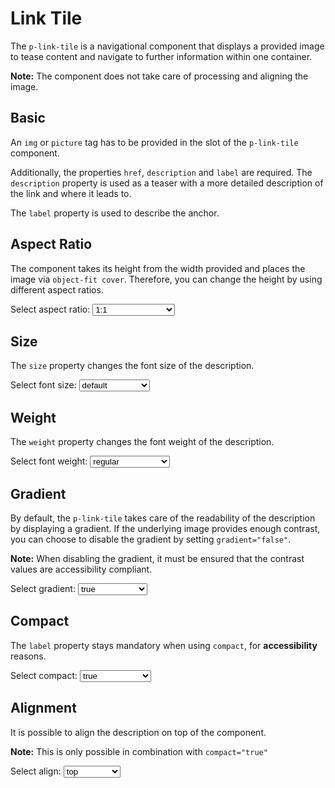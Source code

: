 # Link Tile

The `p-link-tile` is a navigational component that displays a provided image to tease content and navigate to further
information within one container.

**Note:** The component does not take care of processing and aligning the image.

<TableOfContents></TableOfContents>

## Basic

An `img` or `picture` tag has to be provided in the slot of the `p-link-tile` component.

Additionally, the properties `href`, `description` and `label` are required. The `description` property is used as a
teaser with a more detailed description of the link and where it leads to.

The `label` property is used to describe the anchor.

<Playground :markup="basic"></Playground>

## Aspect Ratio

The component takes its height from the width provided and places the image via `object-fit cover`. Therefore, you can
change the height by using different aspect ratios.

<Playground :markup="aspectRatioMarkup">
  <label>
    <p-text>Select aspect ratio:</p-text>
    <select v-model="aspectRatio" aria-label="Select aspect ratio">
      <option disabled>Select aspect ratio</option>
      <option value="1:1">1:1</option>
      <option value="3:4">3:4</option>
      <option value="4:3">4:3</option>
      <option value="9:16">9:16</option>
      <option value="16:9">16:9</option>
      <option value="{base: '1:1', xs: '3:4', s: '4:3', m: '9:16', l: '16:9', xl: '1:1' }">responsive</option>
    </select>
  </label>
</Playground>

## Size

The `size` property changes the font size of the description.

<Playground :markup="sizeMarkup">
  <label>
    <p-text>Select font size:</p-text>
    <select v-model="size" aria-label="Select font size">
      <option disabled>Select font size</option>
      <option value="default">default</option>
      <option value="inherit">inherit</option>
      <option value="{base: 'inherit', xs: 'default', s: 'inherit', m: 'default', l: 'inherit', xl: 'default' }">responsive</option>
    </select>
  </label>
</Playground>

## Weight

The `weight` property changes the font weight of the description.

<Playground :markup="weightMarkup">
    <p-text>Select font weight:</p-text>
    <select v-model="weight" aria-label="Select font weight">
      <option disabled>Select font weight</option>
      <option value="regular">regular</option>
      <option value="semibold">semibold</option>
      <option value="{base: 'semibold', xs: 'regular', s: 'semibold', m: 'regular', l: 'semibold', xl: 'regular' }">responsive</option>
    </select>
</Playground>

## Gradient

By default, the `p-link-tile` takes care of the readability of the description by displaying a gradient. If the
underlying image provides enough contrast, you can choose to disable the gradient by setting `gradient="false"`.

**Note:** When disabling the gradient, it must be ensured that the contrast values are accessibility compliant.

<Playground :markup="gradientMarkup">
    <p-text>Select gradient:</p-text>
    <select v-model="gradient" aria-label="Select gradient">
      <option disabled>Select gradient</option>
      <option value="true">true</option>
      <option value="false">false</option>
    </select>
</Playground>

## Compact

The `label` property stays mandatory when using `compact`, for **accessibility** reasons.

<Playground :markup="compactMarkup">
  <p-text>Select compact:</p-text>
  <select v-model="compact" aria-label="Select compact">
    <option disabled>Select compact</option>
    <option value="true">true</option>
    <option value="false">false</option>
  </select>
</Playground>

## Alignment

It is possible to align the description on top of the component.

**Note:** This is only possible in combination with `compact="true"`

<Playground :markup="alignMarkup">
  <p-text>Select align:</p-text>
  <select v-model="align" aria-label="Select align">
    <option disabled>Select align</option>
    <option value="top">top</option>
    <option value="bottom">bottom</option>
  </select>
</Playground>

<script lang="ts">
import Vue from 'vue';
import Component from 'vue-class-component';

@Component
export default class Code extends Vue {

  aspectRatio = '4:3';
  size = 'default';
  weight = 'semibold';
  gradient = 'false';
  compact = 'true';
  align = 'top';

  basic = `<div class="grid">
  <p-link-tile
    href="https://www.porsche.com"
    label="Some label"
    description="Some Description"
  >
    <img src="${require('../../assets/image_grid.jpg')}" alt="Porsche on Beach" />
  </p-link-tile>
  <p-link-tile
    href="https://www.porsche.com"
    label="Some label"
    description="Some Description"
  >
    <picture>
      <source media="(min-width:500px)" srcset="${require('../../assets/porsche_factory.jpg')}"/>
      <img src="${require('../../assets/image_grid.jpg')}" alt="Porsche on Beach" />
    </picture>
  </p-link-tile>
</div>`;

  get aspectRatioMarkup() {
    return`<div class="container">
  <p-link-tile href="#" label="Some Label" description="Some Description" aspect-ratio="${this.aspectRatio}">
    <img src="${require('../../assets/porsche_beach.jpg')}" alt="Beach"/>
  </p-link-tile>
</div>`
  }

  get sizeMarkup() {
    return`<div class="grid">
  <p-link-tile href="#" label="Some Label" description="Some Description" size="${this.size}">
    <img src="${require('../../assets/porsche_beach.jpg')}" alt="Beach"/>
  </p-link-tile>
  <p-link-tile href="#" label="Some Label" description="Some Description" size="${this.size}" compact="true">
    <img src="${require('../../assets/porsche_beach.jpg')}" alt="Beach"/>
  </p-link-tile>
</div>`
  }

  get weightMarkup() {
    return`<div class="grid">
  <p-link-tile href="#" label="Some Label" description="Some Description" weight="${this.weight}">
    <img src="${require('../../assets/porsche_beach.jpg')}" alt="Beach"/>
  </p-link-tile>
  <p-link-tile href="#" label="Some Label" description="Some Description" weight="${this.weight}" compact="true">
    <img src="${require('../../assets/porsche_beach.jpg')}" alt="Beach"/>
  </p-link-tile>
</div>`
  }

 get gradientMarkup() { 
  return `<div class="grid">
  <p-link-tile
    href="https://www.porsche.com"
    label="Some label"
    description="Some Description"
    gradient="${this.gradient}"
  >
    <img src="${require('../../assets/porsche_beach.jpg')}" alt="Porsche on Beach" />
  </p-link-tile>
   <p-link-tile
      href="https://www.porsche.com"
      label="Some label"
      description="Some Description"
      compact="true"
      gradient="${this.gradient}"
    >
    <img src="${require('../../assets/porsche_beach.jpg')}" alt="Porsche on Beach" />
  </p-link-tile>
</div>`};

  get compactMarkup() {
    return `<div class="container">
  <p-link-tile
    href="https://www.porsche.com"
    label="Some label"
    description="Some Description"
    compact="${this.compact}"
  >
    <img src="${require('../../assets/porsche_beach.jpg')}" alt="Porsche on Beach" />
  </p-link-tile>
</div>`};

  get alignMarkup() {
    return `<div class="container">
  <p-link-tile
    href="https://www.porsche.com"
    label="Some label"
    description="Some Description"
    compact="true"
    align="${this.align}"
  >
    <img src="${require('../../assets/porsche_beach.jpg')}" alt="Porsche on Beach" />
  </p-link-tile>
</div>`};

}
</script>

<style>

  .container {
    max-width: 400px;
    font-size: 40px;
  }
  .grid {
    display: grid;
    grid-template-columns: repeat(auto-fill, minmax(400px, 1fr));
    grid-template-rows: auto;
    column-gap: 1rem;
    row-gap: 1rem;
  }
</style>
